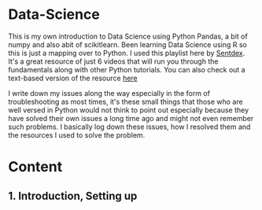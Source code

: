 # Data-Science
This is my own introduction to Data Science using Python Pandas, a bit of numpy and also abit of scikitlearn. Been learning Data Science using R so this is just a mapping over to Python. I used this playlist here by [Sentdex](https://www.youtube.com/watch?v=nLw1RNvfElg&list=PLQVvvaa0QuDfSfqQuee6K8opKtZsh7sA9). It's a great resource of just 6 videos that will run you through the fundamentals along with other Python tutorials. You can also check out a text-based version of the resource [here](https://pythonprogramming.net/introduction-python3-pandas-data-analysis/)

I write down my issues along the way especially in the form of troubleshooting as most times, it's these small things that those who are well versed in Python would not think to point out especially because they have solved their own issues a long time ago and might not even remember such problems. I basically log down these issues, how I resolved them and the resources I used to solve the problem.

# Content
## 1. Introduction, Setting up
